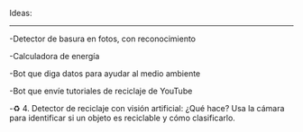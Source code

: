 Ideas:
____________________________________________________________________________________________________________________________________________________________________________________________________________

-Detector de basura en fotos, con reconocimiento

-Calculadora de energía

-Bot que diga datos para ayudar al medio ambiente

-Bot que envíe tutoriales de reciclaje de YouTube

-♻️ 4. Detector de reciclaje con visión artificial:
	¿Qué hace? Usa la cámara para identificar si un objeto es reciclable y cómo clasificarlo.
